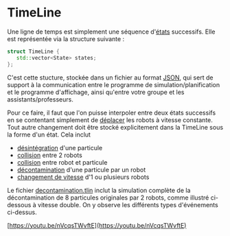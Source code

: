 # TimeLine

Une ligne de temps est simplement une séquence d'[états](../State) successifs. 
Elle est représentée via la structure suivante :

~~~cpp
struct TimeLine {
   std::vector<State> states;
};
~~~

C'est cette stucture, stockée dans un fichier au format [JSON](../JSON), qui sert de support à la communication 
entre le programme de simulation/planification et le programme d'affichage, ainsi qu'entre votre groupe et 
les assistants/professeurs. 

Pour ce faire, il faut que l'on puisse interpoler entre deux états successifs en se contentant simplement de
[déplacer](../Robot) les robots à vitesse constante. Tout autre changement doit être stocké explicitement dans la TimeLine
sous la forme d'un état. Cela inclut 

* [désintégration](../Particule) d'une particule
* [collision](../Collisions) entre 2 robots
* [collision](../Collisions) entre robot et particule
* [décontamination](../Decontamination) d'une particule par un robot
* [changement de vitesse](../Command) d'1 ou plusieurs robots

Le fichier [decontamination.tlin](./decontamination.tlin) inclut la simulation complète de la décontamination
de 8 particules originales par 2 robots, comme illustré ci-dessous à vitesse double. On y observe les différents 
types d'événements ci-dessus. 

[https://youtu.be/nVcqsTWvftE](https://youtu.be/nVcqsTWvftE)
